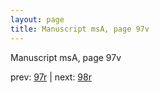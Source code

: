 ```yaml
---
layout: page
title: Manuscript msA, page 97v
---
```


Manuscript msA, page 97v

prev:  [97r](../97r) | next:  [98r](../98r)